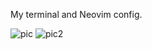 My terminal and Neovim config.

![pic](https://github.com/user-attachments/assets/3d309100-6820-443b-b0af-7e39a8a51fc7)
![pic2](https://github.com/user-attachments/assets/1d5bf5f8-c50c-4860-acf0-559488890a1c)
